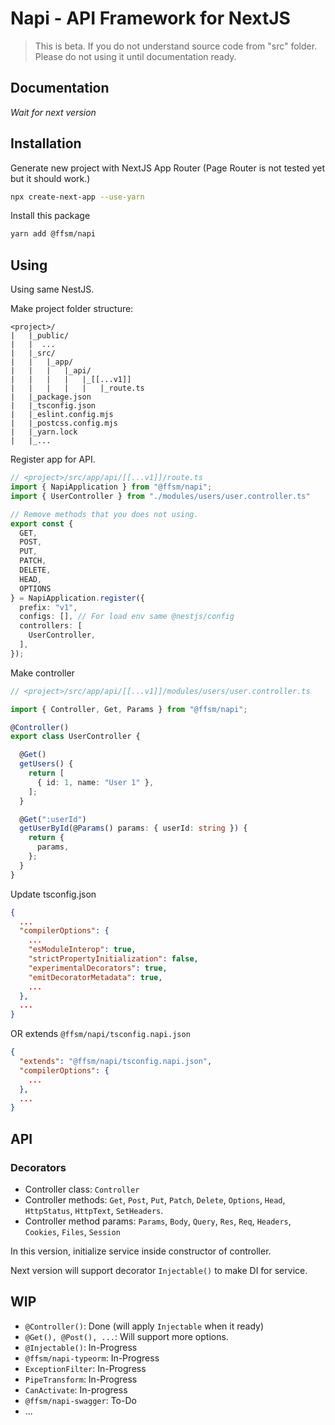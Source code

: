 # Napi - API Framework for NextJS

> This is beta. If you do not understand source code from "src" folder. Please do not using it until documentation ready.

## Documentation

_Wait for next version_

## Installation

Generate new project with NextJS App Router (Page Router is not tested yet but it should work.)

```bash
npx create-next-app --use-yarn
```

Install this package

```bash
yarn add @ffsm/napi
```

## Using

Using same NestJS.

Make project folder structure:

```
<project>/
|   |_public/
|   |  ...
|   |_src/
|   |   |_app/
|   |   |   |_api/
|   |   |   |   |_[[...v1]]
|   |   |   |   |   |_route.ts
|   |_package.json
|   |_tsconfig.json
|   |_eslint.config.mjs
|   |_postcss.config.mjs
|   |_yarn.lock
|   |_...
```

Register app for API.

```ts
// <project>/src/app/api/[[...v1]]/route.ts
import { NapiApplication } from "@ffsm/napi";
import { UserController } from "./modules/users/user.controller.ts"

// Remove methods that you does not using.
export const {
  GET,
  POST,
  PUT,
  PATCH,
  DELETE,
  HEAD,
  OPTIONS
} = NapiApplication.register({
  prefix: "v1",
  configs: [], // For load env same @nestjs/config
  controllers: [
    UserController,
  ],
});
```

Make controller

```ts
// <project>/src/app/api/[[...v1]]/modules/users/user.controller.ts

import { Controller, Get, Params } from "@ffsm/napi";

@Controller()
export class UserController {

  @Get()
  getUsers() {
    return [
      { id: 1, name: "User 1" },
    ];
  }

  @Get(":userId")
  getUserById(@Params() params: { userId: string }) {
    return {
      params,
    };
  }
}
```

Update tsconfig.json

```json
{
  ...
  "compilerOptions": {
    ...
    "esModuleInterop": true,
    "strictPropertyInitialization": false,
    "experimentalDecorators": true,
    "emitDecoratorMetadata": true,
    ...
  },
  ...
}
```

OR extends `@ffsm/napi/tsconfig.napi.json`

```json
{
  "extends": "@ffsm/napi/tsconfig.napi.json",
  "compilerOptions": {
    ...
  },
  ...
}
```

## API

### Decorators

- Controller class: `Controller`
- Controller methods: `Get`, `Post`, `Put`, `Patch`, `Delete`, `Options`, `Head`, `HttpStatus`, `HttpText`, `SetHeaders`.
- Controller method params: `Params`, `Body`, `Query`, `Res`, `Req`, `Headers`, `Cookies`, `Files`, `Session`

In this version, initialize service inside constructor of controller.

Next version will support decorator `Injectable()` to make DI for service.

## WIP

- `@Controller()`: Done (will apply `Injectable` when it ready)
- `@Get(), @Post(), ...`: Will support more options.
- `@Injectable()`: In-Progress
- `@ffsm/napi-typeorm`: In-Progress
- `ExceptionFilter`: In-Progress
- `PipeTransform`: In-Progress
- `CanActivate`: In-progress
- `@ffsm/napi-swagger`: To-Do
- ...
